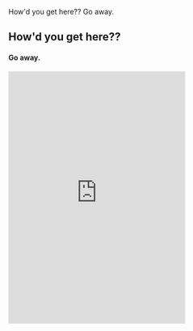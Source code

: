 How'd you get here?? Go away.

## How'd you get here??

#### Go away.

<iframe src="https://discord.com/widget?id=657561248120045598&theme=dark" width="350" height="500" allowtransparency="true" frameborder="0" sandbox="allow-popups allow-popups-to-escape-sandbox allow-same-origin allow-scripts"></iframe>

